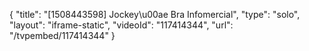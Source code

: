 {
    "title": "[1508443598] Jockey\u00ae Bra Infomercial",
    "type": "solo",
    "layout": "iframe-static",
    "videoId": "117414344",
    "url": "\/tvpembed\/117414344"
}